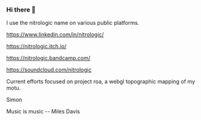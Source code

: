 ### Hi there 👋

I use the nitrologic name on various public platforms.

https://www.linkedin.com/in/nitrologic/

https://nitrologic.itch.io/

https://nitrologic.bandcamp.com/

https://soundcloud.com/nitrologic

Current efforts focused on project roa, a webgl topographic mapping of my motu.

Simon

Music is music -- Miles Davis
